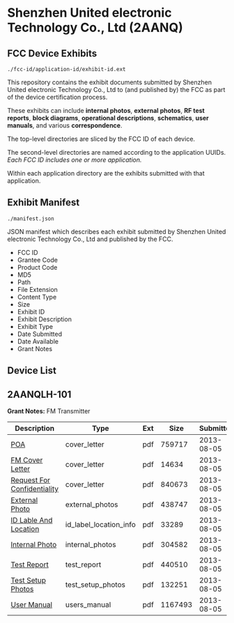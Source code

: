 # Shenzhen United electronic Technology Co., Ltd (2AANQ)
## FCC Device Exhibits

```
./fcc-id/application-id/exhibit-id.ext
```

This repository contains the exhibit documents submitted by Shenzhen United electronic Technology Co., Ltd to (and published by) the FCC as part of the device certification process.

These exhibits can include **internal photos**, **external photos**, **RF test reports**, **block diagrams**, **operational descriptions**, **schematics**, **user manuals**, and various **correspondence**.

The top-level directories are sliced by the FCC ID of each device.

The second-level directories are named according to the application UUIDs. *Each FCC ID includes one or more application.*

Within each application directory are the exhibits submitted with that application. 

## Exhibit Manifest

```
./manifest.json
```

JSON manifest which describes each exhibit submitted by Shenzhen United electronic Technology Co., Ltd and published by the FCC.

- FCC ID
- Grantee Code
- Product Code
- MD5
- Path
- File Extension
- Content Type
- Size
- Exhibit ID
- Exhibit Description
- Exhibit Type
- Date Submitted
- Date Available
- Grant Notes

## Device List
## 2AANQLH-101
**Grant Notes:** FM Transmitter

| Description | Type | Ext | Size | Submitted | Available |
| ----------- | ---- | --- | ---- | --------- | --------- |
| [POA](2AANQLH-101/751978745ef8cf233c72ab7539bb6ca7/2033171.pdf) | cover_letter | pdf | 759717 | 2013-08-05 | 2013-08-05 |
| [FM Cover Letter](2AANQLH-101/751978745ef8cf233c72ab7539bb6ca7/2033173.pdf) | cover_letter | pdf | 14634 | 2013-08-05 | 2013-08-05 |
| [Request For Confidentiality](2AANQLH-101/751978745ef8cf233c72ab7539bb6ca7/2033176.pdf) | cover_letter | pdf | 840673 | 2013-08-05 | 2013-08-05 |
| [External Photo](2AANQLH-101/751978745ef8cf233c72ab7539bb6ca7/2033172.pdf) | external_photos | pdf | 438747 | 2013-08-05 | 2013-08-05 |
| [ID Lable And Location](2AANQLH-101/751978745ef8cf233c72ab7539bb6ca7/2033175.pdf) | id_label_location_info | pdf | 33289 | 2013-08-05 | 2013-08-05 |
| [Internal Photo](2AANQLH-101/751978745ef8cf233c72ab7539bb6ca7/2033174.pdf) | internal_photos | pdf | 304582 | 2013-08-05 | 2013-08-05 |
| [Test Report](2AANQLH-101/751978745ef8cf233c72ab7539bb6ca7/2033178.pdf) | test_report | pdf | 440510 | 2013-08-05 | 2013-08-05 |
| [Test Setup Photos](2AANQLH-101/751978745ef8cf233c72ab7539bb6ca7/2033177.pdf) | test_setup_photos | pdf | 132251 | 2013-08-05 | 2013-08-05 |
| [User Manual](2AANQLH-101/751978745ef8cf233c72ab7539bb6ca7/2033179.pdf) | users_manual | pdf | 1167493 | 2013-08-05 | 2013-08-05 |
